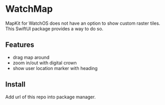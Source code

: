 # WatchMap

MapKit for WatchOS does not have an option to show custom raster tiles. This SwiftUI package provides a way to do so.

## Features

- drag map around
- zoom in/out with digital crown
- show user location marker with heading

## Install

Add url of this repo into package manager.
